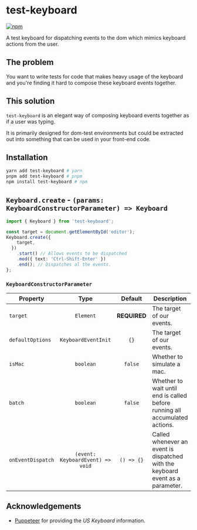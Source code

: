 # test-keyboard

[![npm](https://img.shields.io/npm/dm/test-keyboard.svg?&logo=npm)](https://www.npmjs.com/package/test-keyboard)

A test keyboard for dispatching events to the dom which mimics keyboard actions from the user.

## The problem

You want to write tests for code that makes heavy usage of the keyboard and you're finding it hard
to compose these keyboard events together.

## This solution

`test-keyboard` is an elegant way of composing keyboard events together as if a user was typing.

It is primarily designed for dom-test environments but could be extracted out into something that
can be used in your front-end code.

## Installation

```bash
yarn add test-keyboard # yarn
pnpm add test-keyboard # pnpm
npm install test-keyboard # npm
```

## `Keyboard.create` - `(params: KeyboardConstructorParameter) => Keyboard`

```ts
import { Keyboard } from 'test-keyboard';

const target = document.getElementById('editor');
Keyboard.create({
    target,
  })
    .start() // Allows events to be dispatched
    .mod({ text: 'Ctrl-Shift-Enter' })
    .end(); // Dispatches al the events.
};
```

### `KeyboardConstructorParameter`

| **Property**      |             **Type**             | **Default**  | **Description**                                                                |
| ----------------- | :------------------------------: | :----------: | ------------------------------------------------------------------------------ |
| `target`          |            `Element`             | **REQUIRED** | The target of our events.                                                      |
| `defaultOptions`  |       `KeyboardEventInit`        |     `{}`     | The target of our events.                                                      |
| `isMac`           |            `boolean`             |   `false`    | Whether to simulate a mac.                                                     |
| `batch`           |            `boolean`             |   `false`    | Whether to wait until end is called before running all accumulated actions.    |
| `onEventDispatch` | `(event: KeyboardEvent) => void` |  `() => {}`  | Called whenever an event is dispatched with the keyboard event as a parameter. |

## Acknowledgements

- [Puppeteer](https://github.com/GoogleChrome/puppeteer) for providing the _US Keyboard_
  information.
